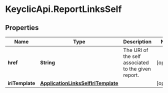 # KeyclicApi.ReportLinksSelf

## Properties
Name | Type | Description | Notes
------------ | ------------- | ------------- | -------------
**href** | **String** | The URI of the self associated to the given report. | [optional] 
**iriTemplate** | [**ApplicationLinksSelfIriTemplate**](ApplicationLinksSelfIriTemplate.md) |  | [optional] 


